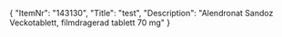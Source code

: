 {
  "ItemNr": "143130",
  "Title": "test",
  "Description": "Alendronat Sandoz Veckotablett, filmdragerad tablett 70 mg"
}